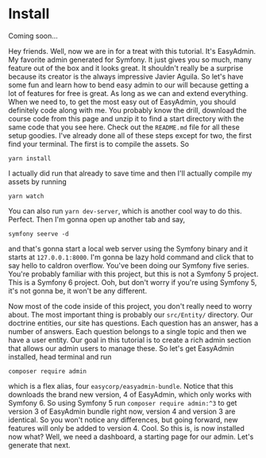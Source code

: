 # Install

Coming soon...

Hey friends. Well, now we are in for a treat with this tutorial. It's EasyAdmin. My
favorite admin generated for Symfony. It just gives you so much, many feature out of
the box and it looks great. It shouldn't really be a surprise because its creator is
the always impressive Javier Aguila. So let's have some fun and learn how to bend
easy admin to our will because getting a lot of features for free is great. As long
as we can and extend everything. When we need to, to get the most easy out of 
EasyAdmin, you should definitely code along with me. You probably know the drill,
download the course code from this page and unzip it to find a start directory with
the same code that you see here. Check out the `README.md` file for all these setup
goodies. I've already done all of these steps except for two, the first find your
terminal. The first is to compile the assets. So 

```terminal
yarn install
```

I actually did run
that already to save time <affirmative> and then I'll actually compile my assets by
running

```terminal
yarn watch
```

You can also run `yarn dev-server`, which is another cool way to do this. Perfect. Then
I'm gonna open up another tab and say, 

```terminal
symfony seerve -d
```

and that's gonna start a
local web server using the Symfony binary and it starts at `127.0.0.1:8000`. I'm
gonna be lazy hold command and click that to say hello to caldron overflow. You've
been doing our Symfony five series. You're probably familiar with this project, but
this is not a Symfony 5 project. This is a Symfony 6 project. Ooh, but don't
worry if you're using Symfony 5, it's not gonna be, it won't be any different.

Now most of the code inside of this project, you don't really need to worry about.
The most important thing is probably our `src/Entity/` directory. Our doctrine
entities, our site has questions. Each question has an answer, has a number of
answers. Each question belongs to a single topic and then we have a user entity. Our
goal in this tutorial is to create a rich admin section that allows our admin users
to manage these. So let's get EasyAdmin installed, head terminal and run 

```terminal
composer require admin
```

which is a flex alias, four `easycorp/easyadmin-bundle`. Notice that
this downloads the brand new version, 4 of EasyAdmin, which only works with
Symfony 6. So using Symfony 5 run `composer require admin:^3` to
get version 3 of EasyAdmin bundle right now, version 4 and version 3 are
identical. So you won't notice any differences, but going forward, new features will
only be added to version 4. Cool. So this is, is now installed now what? Well, we
need a dashboard, a starting page for our admin. Let's generate that next.

